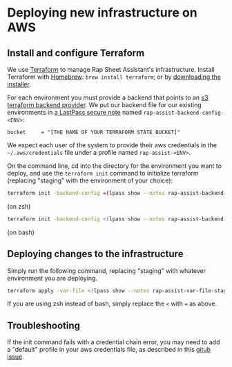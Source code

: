 # Deploying new infrastructure on AWS

## Install and configure Terraform

We use [Terraform](https://www.terraform.io/) to manage Rap Sheet Assistant's infrastructure. Install Terraform
with [Homebrew](https://brew.sh/): `brew install terraform`; or by [downloading the installer](https://www.terraform.io/downloads.html).

For each environment you must provide a backend that points to an [s3 terraform backend provider](https://www.terraform.io/docs/backends/types/s3.html). 
We put our backend file for our existing environments in [a LastPass secure note](https://helpdesk.lastpass.com/secure-notes/) 
named `rap-assist-backend-config-<ENV>`:
```
bucket     = "[THE NAME OF YOUR TERRAFORM STATE BUCKET]"
```

We expect each user of the system to provide their aws credentials in the `~/.aws/credentials` file under a profile 
named `rap-assist-<ENV>`.

On the command line, cd into the directory for the environment you want to deploy, and use the `terraform init` command 
to initialize terraform (replacing "staging" with the environment of your choice):
```bash
terraform init -backend-config =(lpass show --notes rap-assist-backend-config-staging)
```
(on zsh)

```bash
terraform init -backend-config <(lpass show --notes rap-assist-backend-config-staging)
```
(on bash)

## Deploying changes to the infrastructure
Simply run the following command, replacing "staging" with whatever environment you are deploying.

```bash
terraform apply -var-file <(lpass show --notes rap-assist-var-file-staging)
```

If you are using zsh instead of bash, simply replace the `<` with `=` as above.

## Troubleshooting

If the init command fails with a credential chain error, you may need to add a "default" profile in your aws credentials
file, as described in this [gitub issue](https://github.com/hashicorp/terraform/issues/5839).

